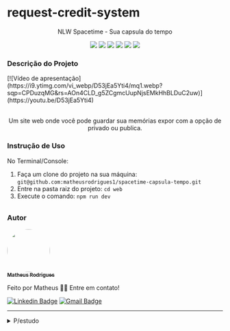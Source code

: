 <h1>request-credit-system</h1>
<p align="center">NLW Spacetime - Sua capsula do tempo</p>
<p align="center">
     <a alt="React">
        <img src="https://img.shields.io/badge/ReactJs-react-green" />
    </a>
    <a alt="Typescript">
        <img src="https://img.shields.io/badge/Typescript-Typescript-brightgreen" />
    </a>
    <a alt="NodeJs">
        <img src="https://img.shields.io/badge/NodeJs-NodeJs-brightgreen" />
    </a>
    <a alt="MySQL">
        <img src="https://img.shields.io/badge/MySQL-MySQL-brightgreen" />
    </a>
    <a alt="Prisma">
        <img src="https://img.shields.io/badge/Prisma-Prisma-brightgreen" />
    </a>
    <a alt="Tailwindcss">
        <img src="https://img.shields.io/badge/Tailwindcss-Tailwindcss-brightgreen">
    </a>
</p>

<h3>Descrição do Projeto</h3>
[![Vídeo de apresentação](https://i9.ytimg.com/vi_webp/D53jEa5Yti4/mq1.webp?sqp=CPDuzqMG&rs=AOn4CLD_g5ZCgmcUupNjsEMkHhBLDuC2uw)](https://youtu.be/D53jEa5Yti4)

<p align="center">
<br>
Um site web onde você pode guardar sua memórias expor com a opção de privado ou publica.
</p>
</figure>

<h3>Instrução de Uso</h3>
<p>No Terminal/Console:</p>
<ol>
	<li>Faça um clone do projeto na sua máquina: <code>git@github.com:matheusrodrigues1/spacetime-capsula-tempo.git</code></li>
	<li>Entre na pasta raiz do projeto: <code>cd web</code></li> 
	<li>Execute o comando: <code>npm run dev</code></li>
</ol>
<h6></h6>


<h3>Autor</h3>

<a href="https://www.linkedin.com/in/matheus-rodrigues-1a1899231/">
 <img style="border-radius: 50%;" src="https://media.licdn.com/dms/image/D4D35AQGzqYL31HOogA/profile-framedphoto-shrink_200_200/0/1660356187895?e=1685559600&v=beta&t=jKwZqedJ1gWGA-zBMP-9i3jsWmybNwYOtI2G1tSWGUc" width="100px;" alt=""/>
 <br />
 <sub><b>Matheus Rodrigues</b></sub></a> <a href="" title="Instagram"></a>

Feito por Matheus 👋🏽 Entre em contato!

[![Linkedin Badge](https://img.shields.io/badge/-Matheus-blue?style=flat-square&logo=Linkedin&logoColor=white&link=https://www.linkedin.com/in/matheus-rodrigues-1a1899231/)](https://www.linkedin.com/in/matheus-rodrigues-1a1899231/)
[![Gmail Badge](https://img.shields.io/badge/-cm6131838@gmail.com-c14438?style=flat-square&logo=Gmail&logoColor=white&link=mailto:cm6131838@gmail.com)](mailto:cm6131838@gmail.com)
<hr>

<details>
<summary>P/estudo</summary>

npm i @rocketseat/eslint-config -D
npm i prettier-plugin-tailwindcss -D
npm i lucide-react
npm i axios
npm i jwt-decode
npm install -D @tailwindcss/forms
npm i js-cookie
npm i --save-dev @types/js-cookie
npm i dayjs


</details>
